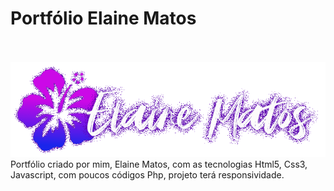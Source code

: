 <h1 aling="center">Portfólio Elaine Matos</h1></br></br>
<img src="imagens/logo-elaine-matos.png" alt="Logo Elaine matos">
Portfólio criado por mim, Elaine Matos, com as tecnologias Html5, Css3, Javascript, com poucos códigos Php, projeto terá responsividade.